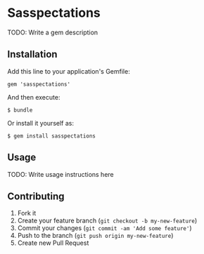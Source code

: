 # Sasspectations

TODO: Write a gem description

## Installation

Add this line to your application's Gemfile:

    gem 'sasspectations'

And then execute:

    $ bundle

Or install it yourself as:

    $ gem install sasspectations

## Usage

TODO: Write usage instructions here

## Contributing

1. Fork it
2. Create your feature branch (`git checkout -b my-new-feature`)
3. Commit your changes (`git commit -am 'Add some feature'`)
4. Push to the branch (`git push origin my-new-feature`)
5. Create new Pull Request
